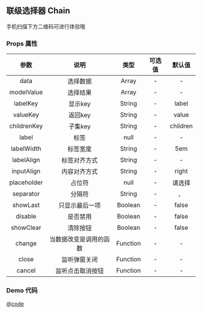 ## 联级选择器 Chain

手机扫描下方二维码可进行体验哦
<qr-code path="form/chain"/>

<ShowPage path="form/chain"/>

### Props 属性
| 参数 | 说明 | 类型 | 可选值 | 默认值 |
| :----: | :----: | :----: | :----: | :----: |
| data | 选择数据 | Array | - | - |
| modelValue | 选择结果 | Array | - | - |
| labelKey | 显示key | String | - | label |
| valueKey | 返回key | String | - | value |
| childrenKey | 子集key | String | - | children |
| label | 标签 | null | - | - |
| labelWidth | 标签宽度 | String | - | 5em |
| labelAlign | 标签对齐方式 | String | - | - |
| inputAlign | 内容对齐方式 | String | - | right |
| placeholder | 占位符 | null | - | 请选择 |
| separator | 分隔符 | String | - | 、 |
| showLast | 只显示最后一项 | Boolean | - | false |
| disable | 是否禁用 | Boolean | - | false |
| showClear | 清除按钮 | Boolean | - | false |
| change | 当数据改变是调用的函数 | Function | - | - |
| close | 监听弹窗关闭 | Function | - | - |
| cancel | 监听点击取消按钮 | Function | - | - |


### Demo 代码
@[code](../../../src/views/form/chain.vue)